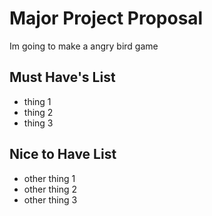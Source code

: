 # Major Project Proposal

Im going to make a angry bird game
 
 ## Must Have's List
 
 - thing 1
 - thing 2
 - thing 3
 
 ## Nice to Have List
 
 - other thing 1
 - other thing 2
 - other thing 3
